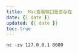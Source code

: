 ```yaml
---
title:  Mac查看端口是否存在
date: {{ date }}
updated: {{ date }}
toc: true
---
```



`nc -zv 127.0.0.1 8080`